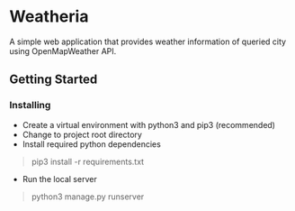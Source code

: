 # Weatheria
A simple web application that provides weather information of queried city using OpenMapWeather API.

## Getting Started

### Installing
* Create a virtual environment with python3 and pip3 (recommended)
* Change to project root directory
* Install required python dependencies 
> pip3 install -r requirements.txt
* Run the local server
> python3 manage.py runserver
